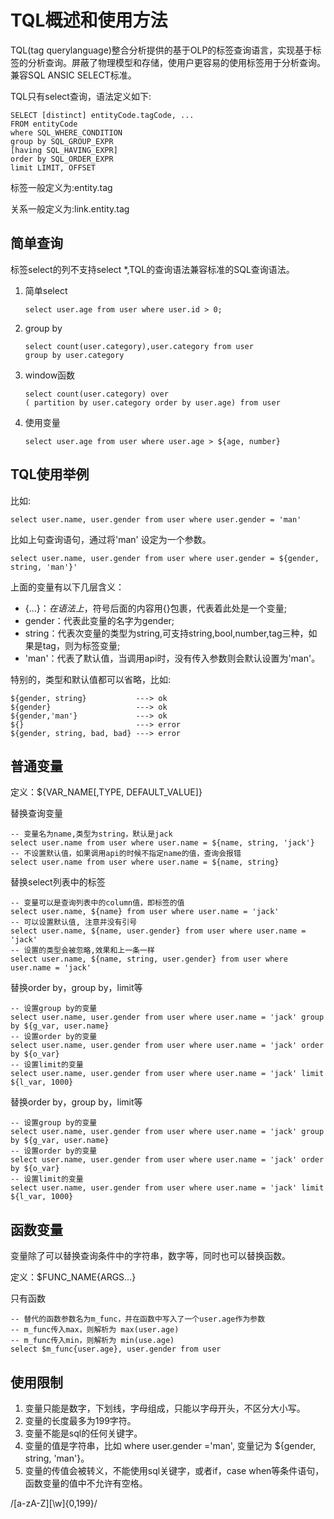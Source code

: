 # TQL概述和使用方法

TQL\(tag querylanguage\)整合分析提供的基于OLP的标签查询语言，实现基于标签的分析查询。屏蔽了物理模型和存储，使用户更容易的使用标签用于分析查询。兼容SQL ANSIC SELECT标准。

TQL只有select查询，语法定义如下:

```
SELECT [distinct] entityCode.tagCode, ...
FROM entityCode
where SQL_WHERE_CONDITION
group by SQL_GROUP_EXPR
[having SQL_HAVING_EXPR]
order by SQL_ORDER_EXPR
limit LIMIT, OFFSET
```

标签一般定义为:entity.tag

关系一般定义为:link.entity.tag

## 简单查询

标签select的列不支持select \*,TQL的查询语法兼容标准的SQL查询语法。

1.  简单select

    ```
    select user.age from user where user.id > 0;
    ```

2.  group by

    ```
    select count(user.category),user.category from user 
    group by user.category
    ```

3.  window函数

    ```
    select count(user.category) over
    ( partition by user.category order by user.age) from user
    ```

4.  使用变量

    ```
    select user.age from user where user.age > ${age, number}
    ```


## TQL使用举例

比如:

```
select user.name, user.gender from user where user.gender = 'man'
```

比如上句查询语句，通过将'man' 设定为一个参数。

```
select user.name, user.gender from user where user.gender = ${gender, string, 'man'}'
```

上面的变量有以下几层含义：

-   $\{...\}：在语法上，$符号后面的内容用\{\}包裹，代表着此处是一个变量;
-   gender：代表此变量的名字为gender;
-   string：代表次变量的类型为string,可支持string,bool,number,tag三种，如果是tag，则为标签变量;
-   'man'：代表了默认值，当调用api时，没有传入参数则会默认设置为'man'。

特别的，类型和默认值都可以省略，比如:

```
${gender, string}           ---> ok
${gender}                   ---> ok
${gender,'man'}             ---> ok
${}                         ---> error
${gender, string, bad, bad} ---> error
```

## 普通变量

定义：$\{VAR\_NAME\[,TYPE, DEFAULT\_VALUE\]\}

替换查询变量

```
-- 变量名为name,类型为string，默认是jack
select user.name from user where user.name = ${name, string, 'jack'}
-- 不设置默认值，如果调用api的时候不指定name的值，查询会报错
select user.name from user where user.name = ${name, string}
```

替换select列表中的标签

```
-- 变量可以是查询列表中的column值，即标签的值
select user.name, ${name} from user where user.name = 'jack' 
-- 可以设置默认值, 注意并没有引号
select user.name, ${name, user.gender} from user where user.name = 'jack' 
-- 设置的类型会被忽略,效果和上一条一样
select user.name, ${name, string, user.gender} from user where user.name = 'jack'
```

替换order by，group by，limit等

```
-- 设置group by的变量
select user.name, user.gender from user where user.name = 'jack' group by ${g_var, user.name} 
-- 设置order by的变量
select user.name, user.gender from user where user.name = 'jack' order by ${o_var} 
-- 设置limit的变量
select user.name, user.gender from user where user.name = 'jack' limit ${l_var, 1000}
```

替换order by，group by，limit等

```
-- 设置group by的变量
select user.name, user.gender from user where user.name = 'jack' group by ${g_var, user.name} 
-- 设置order by的变量
select user.name, user.gender from user where user.name = 'jack' order by ${o_var} 
-- 设置limit的变量
select user.name, user.gender from user where user.name = 'jack' limit ${l_var, 1000}
```

## 函数变量

变量除了可以替换查询条件中的字符串，数字等，同时也可以替换函数。

定义：$FUNC\_NAME\{ARGS...\}

只有函数

```
-- 替代的函数参数名为m_func，并在函数中写入了一个user.age作为参数
-- m_func传入max，则解析为 max(user.age)
-- m_func传入min，则解析为 min(use.age)
select $m_func{user.age}, user.gender from user
```

## 使用限制

1.  变量只能是数字，下划线，字母组成，只能以字母开头，不区分大小写。
2.  变量的长度最多为199字符。
3.  变量不能是sql的任何关键字。
4.  变量的值是字符串，比如 where user.gender ='man', 变量记为 $\{gender, string, 'man'\}。
5.  变量的传值会被转义，不能使用sql关键字，或者if，case when等条件语句，函数变量的值中不允许有空格。

/\[a-zA-Z\]\[\\w\]\{0,199\}/

